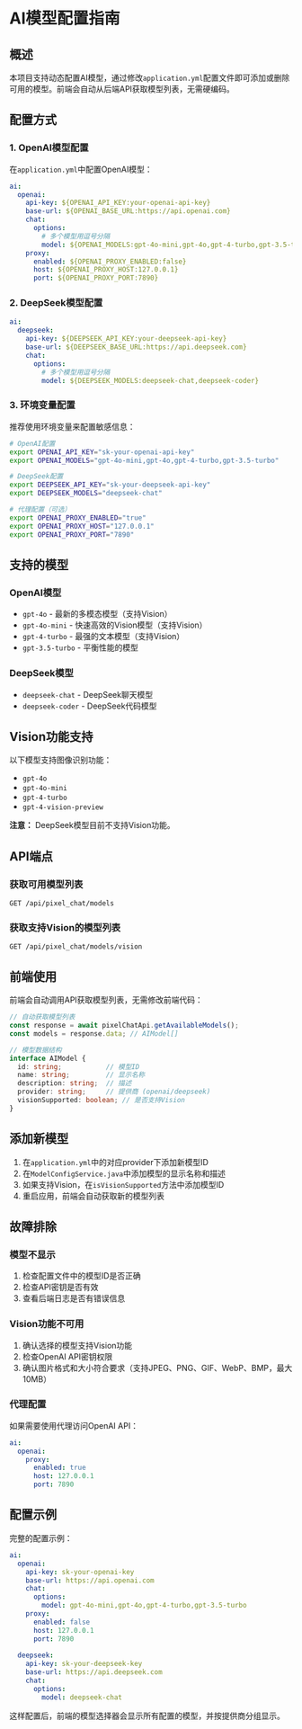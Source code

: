 # AI模型配置指南

## 概述

本项目支持动态配置AI模型，通过修改`application.yml`配置文件即可添加或删除可用的模型。前端会自动从后端API获取模型列表，无需硬编码。

## 配置方式

### 1. OpenAI模型配置

在`application.yml`中配置OpenAI模型：

```yaml
ai:
  openai:
    api-key: ${OPENAI_API_KEY:your-openai-api-key}
    base-url: ${OPENAI_BASE_URL:https://api.openai.com}
    chat:
      options:
        # 多个模型用逗号分隔
        model: ${OPENAI_MODELS:gpt-4o-mini,gpt-4o,gpt-4-turbo,gpt-3.5-turbo}
    proxy:
      enabled: ${OPENAI_PROXY_ENABLED:false}
      host: ${OPENAI_PROXY_HOST:127.0.0.1}
      port: ${OPENAI_PROXY_PORT:7890}
```

### 2. DeepSeek模型配置

```yaml
ai:
  deepseek:
    api-key: ${DEEPSEEK_API_KEY:your-deepseek-api-key}
    base-url: ${DEEPSEEK_BASE_URL:https://api.deepseek.com}
    chat:
      options:
        # 多个模型用逗号分隔
        model: ${DEEPSEEK_MODELS:deepseek-chat,deepseek-coder}
```

### 3. 环境变量配置

推荐使用环境变量来配置敏感信息：

```bash
# OpenAI配置
export OPENAI_API_KEY="sk-your-openai-api-key"
export OPENAI_MODELS="gpt-4o-mini,gpt-4o,gpt-4-turbo,gpt-3.5-turbo"

# DeepSeek配置
export DEEPSEEK_API_KEY="sk-your-deepseek-api-key"
export DEEPSEEK_MODELS="deepseek-chat"

# 代理配置（可选）
export OPENAI_PROXY_ENABLED="true"
export OPENAI_PROXY_HOST="127.0.0.1"
export OPENAI_PROXY_PORT="7890"
```

## 支持的模型

### OpenAI模型
- `gpt-4o` - 最新的多模态模型（支持Vision）
- `gpt-4o-mini` - 快速高效的Vision模型（支持Vision）
- `gpt-4-turbo` - 最强的文本模型（支持Vision）
- `gpt-3.5-turbo` - 平衡性能的模型

### DeepSeek模型
- `deepseek-chat` - DeepSeek聊天模型
- `deepseek-coder` - DeepSeek代码模型

## Vision功能支持

以下模型支持图像识别功能：
- `gpt-4o`
- `gpt-4o-mini`
- `gpt-4-turbo`
- `gpt-4-vision-preview`

**注意：** DeepSeek模型目前不支持Vision功能。

## API端点

### 获取可用模型列表
```
GET /api/pixel_chat/models
```

### 获取支持Vision的模型列表
```
GET /api/pixel_chat/models/vision
```

## 前端使用

前端会自动调用API获取模型列表，无需修改前端代码：

```typescript
// 自动获取模型列表
const response = await pixelChatApi.getAvailableModels();
const models = response.data; // AIModel[]

// 模型数据结构
interface AIModel {
  id: string;           // 模型ID
  name: string;         // 显示名称
  description: string;  // 描述
  provider: string;     // 提供商 (openai/deepseek)
  visionSupported: boolean; // 是否支持Vision
}
```

## 添加新模型

1. 在`application.yml`中的对应provider下添加新模型ID
2. 在`ModelConfigService.java`中添加模型的显示名称和描述
3. 如果支持Vision，在`isVisionSupported`方法中添加模型ID
4. 重启应用，前端会自动获取新的模型列表

## 故障排除

### 模型不显示
1. 检查配置文件中的模型ID是否正确
2. 检查API密钥是否有效
3. 查看后端日志是否有错误信息

### Vision功能不可用
1. 确认选择的模型支持Vision功能
2. 检查OpenAI API密钥权限
3. 确认图片格式和大小符合要求（支持JPEG、PNG、GIF、WebP、BMP，最大10MB）

### 代理配置
如果需要使用代理访问OpenAI API：

```yaml
ai:
  openai:
    proxy:
      enabled: true
      host: 127.0.0.1
      port: 7890
```

## 配置示例

完整的配置示例：

```yaml
ai:
  openai:
    api-key: sk-your-openai-key
    base-url: https://api.openai.com
    chat:
      options:
        model: gpt-4o-mini,gpt-4o,gpt-4-turbo,gpt-3.5-turbo
    proxy:
      enabled: false
      host: 127.0.0.1
      port: 7890
  
  deepseek:
    api-key: sk-your-deepseek-key
    base-url: https://api.deepseek.com
    chat:
      options:
        model: deepseek-chat
```

这样配置后，前端的模型选择器会显示所有配置的模型，并按提供商分组显示。 
